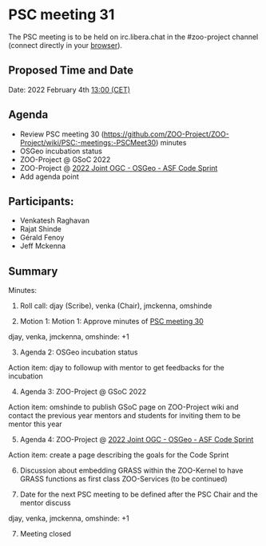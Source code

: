 # PSC meeting 31

The PSC meeting is to be held on irc.libera.chat in the #zoo-project channel (connect directly in your [browser](https://web.libera.chat/#zoo-project)).

## Proposed Time and Date

Date: 2022 February 4th [13:00 (CET)](https://www.timeanddate.com/worldclock/fixedtime.html?year=2022&month=02&day=04&hour=12&min=0&sec=0&msg=ZOO-Project+PSC+Meeting)

## Agenda

* Review PSC meeting 30 (https://github.com/ZOO-Project/ZOO-Project/wiki/PSC:-meetings:-PSCMeet30) minutes
* OSGeo incubation status
* ZOO-Project @ GSoC 2022
* ZOO-Project @ [2022 Joint OGC - OSGeo - ASF Code Sprint](https://www.ogc.org/pressroom/pressreleases/4659?utm_content=buffer8993e&utm_medium=social&utm_source=twitter.com&utm_campaign=buffer)
* Add agenda point

## Participants:

* Venkatesh Raghavan
* Rajat Shinde
* Gérald Fenoy
* Jeff Mckenna 

## Summary

Minutes:
1. Roll call: djay (Scribe), venka (Chair), jmckenna, omshinde

2. Motion 1: Motion 1: Approve minutes of [PSC meeting 30](https://github.com/ZOO-Project/ZOO-Project/wiki/PSC:-meetings:-PSCMeet30)

 djay, venka, jmckenna, omshinde: +1

3. Agenda 2: OSGeo incubation status

 Action item: djay to followup with mentor to get feedbacks for the incubation

4. Agenda 3: ZOO-Project @ GSoC 2022

 Action item: omshinde to publish GSoC page on ZOO-Project wiki and contact the previous year mentors and students for inviting them to be mentor this year

5. Agenda 4: ZOO-Project @ [2022 Joint OGC - OSGeo - ASF Code Sprint](https://www.ogc.org/pressroom/pressreleases/4659?utm_content=buffer8993e&utm_medium=social&utm_source=twitter.com&utm_campaign=buffer)

 Action item: create a page describing the goals for the Code Sprint

6. Discussion about embedding GRASS within the ZOO-Kernel to have GRASS functions as first class ZOO-Services (to be continued)

7. Date for the next PSC meeting to be defined after the PSC Chair and the mentor discuss

 djay, venka, jmckenna, omshinde: +1

7. Meeting closed
